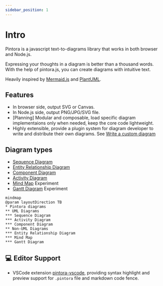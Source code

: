 ```yaml
---
sidebar_position: 1
---
```


# Intro

Pintora is a javascript text-to-diagrams library that works in both browser and Node.js.

Expressing your thoughts in a diagram is better than a thousand words. With the help of pintora.js, you can create diagrams with intuitive text.

Heavily inspired by [Mermaid.js](https://mermaid-js.github.io/mermaid/#/) and [PlantUML](https://plantuml.com/).

## Features

- In browser side, output SVG or Canvas.
- In Node.js side, output PNG/JPG/SVG file.
- \[Planning\] Modular and composable, load specific diagram implementaions only when needed, keep the core code lightweight.
- Highly extensible, provide a plugin system for diagram developer to write and distribute their own diagrams. See [Write a custom diagram](./advanced/write-a-custom-diagram.md)

## Diagram types

- [Sequence Diagram](./diagrams/sequence-diagram.mdx)
- [Entity Relationship Diagram](./diagrams/er-diagram.mdx)
- [Component Diagram](./diagrams/component-diagram.mdx)
- [Activity Diagram](./diagrams/activity-diagram.mdx)
- [Mind Map](./diagrams/mindmap.mdx) <span class="badge badge--info">Experiment</span>
- [Gantt Diagram](./diagrams/gantt-diagram.mdx) <span class="badge badge--info">Experiment</span>

```pintora play
mindmap
@param layoutDirection TB
* Pintora diagrams
** UML Diagrams
*** Sequence Diagram
*** Activity Diagram
*** Component Diagram
** Non-UML Diagrams
*** Entity Relationship Diagram
*** Mind Map
*** Gantt Diagram
```

## 💻 Editor Support

- VSCode extension [pintora-vscode](https://marketplace.visualstudio.com/items?itemName=hikerpig.pintora-vscode), providing syntax highlight and preview support for `.pintora` file and markdown code fence.
